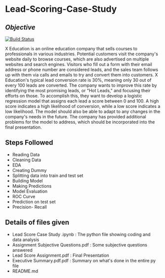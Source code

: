# Lead-Scoring-Case-Study
## _Objective_

[![Build Status](https://travis-ci.org/joemccann/dillinger.svg?branch=master)](https://travis-ci.org/joemccann/dillinger)

X Education is an online education company that sells courses to professionals in various industries. Potential customers visit the company's website daily to browse courses, which are also advertised on multiple websites and search engines. Visitors who fill out a form with their email address or phone number are considered leads, and the sales team follows up with them via calls and emails to try and convert them into customers. X Education's typical lead conversion rate is 30%, meaning only 30 out of every 100 leads are converted. The company wants to improve this rate by identifying the most promising leads, or "Hot Leads," and focusing their efforts on those. To accomplish this, they want to develop a logistic regression model that assigns each lead a score between 0 and 100. A high score indicates a high likelihood of conversion, while a low score indicates a low likelihood. The model should also be able to adapt to any changes in the company's needs in the future. The company has provided additional problems for the model to address, which should be incorporated into the final presentation.

## Steps Followed

- Reading Data
- Cleaning Data
- EDA
- Creating Dummy
- Splitting data into train and test set
- Building Model
- Making Predictions
- Model Evaluation
- ROC Curve
- Prediction on test set
- Precision- Recall

## Details of files given

- Lead Score Case Study .ipynb : The python file showing coding and data analysis
- Assignment Subjective Questions.pdf : Some subjective questions answered
- Lead Score Assignment.pdf : Final Presentation
- Executive Summary.pdf.pdf : Summary on what's done in the entire py file
- README.md
